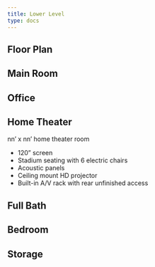 ```yaml
---
title: Lower Level
type: docs
---
```


## Floor Plan

## Main Room

## Office

## Home Theater

nn’ x nn’ home theater room
* 120” screen
* Stadium seating with 6 electric chairs
* Acoustic panels
* Ceiling mount HD projector
* Built-in A/V rack with rear unfinished access

## Full Bath

## Bedroom

## Storage